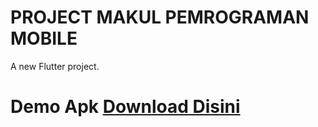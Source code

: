 # PROJECT MAKUL PEMROGRAMAN MOBILE

A new Flutter project.

# Demo Apk [Download Disini](https://github.com/Dindoot/mobile_project/releases/tag/v1)
